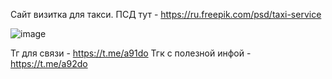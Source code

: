 Сайт визитка для такси.
ПСД тут - https://ru.freepik.com/psd/taxi-service

![image](https://github.com/chtiemcz/Site-Taxi-ru/assets/144614188/14d0920c-b8ab-4c52-a712-f975fb05a1c8)

Тг для связи - https://t.me/a91do
Тгк с полезной инфой - https://t.me/a92do
